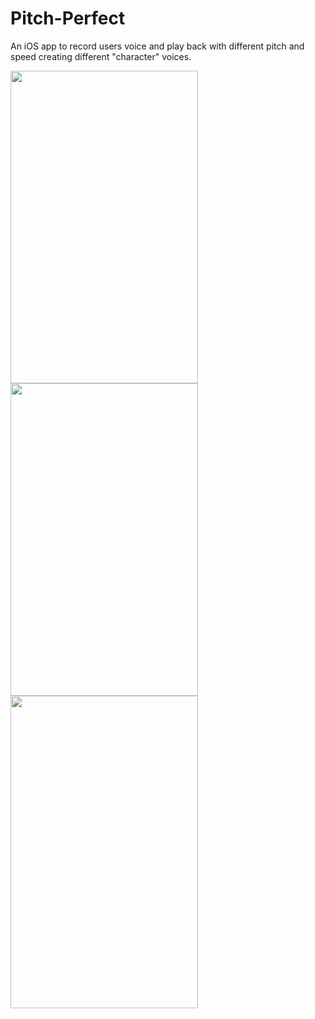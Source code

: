 # Pitch-Perfect
An iOS app to record users voice and play back with different pitch and speed creating different "character" voices.

<a href="url"><img src="https://cloud.githubusercontent.com/assets/8655417/13541949/821c3ae4-e22d-11e5-8799-d93f41ce0222.png" align="left" height="500" width="300" ></a>

<a href="url"><img src="https://cloud.githubusercontent.com/assets/8655417/13541947/82075a8e-e22d-11e5-9dc9-706881616af2.png" align="left" height="500" width="300" ></a>

<a href="url"><img src="https://cloud.githubusercontent.com/assets/8655417/13541948/8219cc32-e22d-11e5-98cd-158becb3c9f5.png" align="left" height="500" width="300" ></a>
